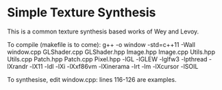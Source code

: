 # Simple Texture Synthesis
This is a common texture synthesis based works of Wey and Levoy.

To compile (makefile is to come):
g++ -o window -std=c++11 -Wall window.cpp GLShader.cpp GLShader.hpp Image.hpp Image.cpp Utils.hpp Utils.cpp Patch.hpp Patch.cpp Pixel.hpp -lGL -lGLEW -lglfw3 -lpthread -lXrandr -lX11 -ldl -lXi -lXxf86vm -lXinerama -lrt -lm -lXcursor -lSOIL

To synthesise, edit window.cpp: lines 116-126 are examples.
